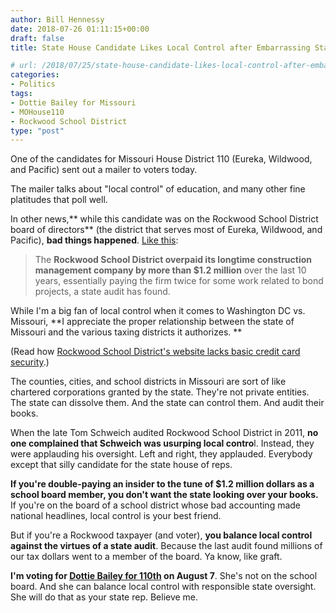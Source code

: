 ```yaml
---
author: Bill Hennessy
date: 2018-07-26 01:11:15+00:00
draft: false
title: State House Candidate Likes Local Control after Embarrassing State Audit

# url: /2018/07/25/state-house-candidate-likes-local-control-after-embarrassing-state-audit/
categories:
- Politics
tags:
- Dottie Bailey for Missouri
- MOHouse110
- Rockwood School District
type: "post"
---
```





One of the candidates for Missouri House District 110 (Eureka, Wildwood, and Pacific) sent out a mailer to voters today. 







The mailer talks about "local control" of education, and many other fine platitudes that poll well. 







In other news,** while this candidate was on the Rockwood School District board of directors** (the district that serves most of Eureka, Wildwood, and Pacific), **bad things happened**. [Like this](https://www.questia.com/newspaper/1P2-34329391/audit-rockwood-misspent-1-2-million):







> The **Rockwood School District overpaid its longtime construction management company by more than $1.2 million** over the last 10 years, essentially paying the firm twice for some work related to bond projects, a state audit has found.







While I'm a big fan of local control when it comes to Washington DC vs. Missouri, **I appreciate the proper relationship between the state of Missouri and the various taxing districts it authorizes. **







(Read how [Rockwood School District's website lacks basic credit card security](https://www.hennessysview.com/2018/07/23/quick-math-facts-on-rockwood-school-district-tax-history/).)







The counties, cities, and school districts in Missouri are sort of like chartered corporations granted by the state. They're not private entities. The state can dissolve them. And the state can control them. And audit their books.







When the late Tom Schweich audited Rockwood School District in 2011, **no one complained that Schweich was usurping local contro**l. Instead, they were applauding his oversight. Left and right, they applauded. Everybody except that silly candidate for the state house of reps. 







**If you're double-paying an insider to the tune of $1.2 million dollars as a school board member, you don't want the state looking over your books.** If you're on the board of a school district whose bad accounting made national headlines, local control is your best friend. 







But if you're a Rockwood taxpayer (and voter), **you balance local control against the virtues of a state audit**. Because the last audit found millions of our tax dollars went to a member of the board. Ya know, like graft. 







**I'm voting for [Dottie Bailey for 110th](https://dottiebailey.com) on August 7**. She's not on the school board. And she can balance local control with responsible state oversight. She will do that as your state rep. Believe me.



